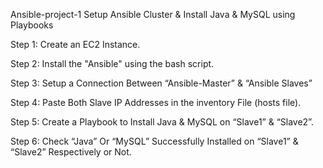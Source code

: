 Ansible-project-1
Setup Ansible Cluster & Install Java & MySQL using Playbooks 

Step 1: Create an EC2 Instance.

Step 2: Install the "Ansible" using the bash script.

Step 3: Setup a Connection Between “Ansible-Master” & “Ansible Slaves”

Step 4: Paste Both Slave IP Addresses in the inventory File (hosts file).

Step 5: Create a Playbook to Install Java & MySQL on “Slave1” & “Slave2”.

Step 6: Check “Java” Or “MySQL” Successfully Installed on “Slave1” & “Slave2” Respectively or Not.
